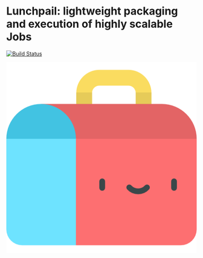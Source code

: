 # Lunchpail: lightweight packaging and execution of highly scalable Jobs

[![Build Status](https://v3.travis.ibm.com/cloud-computer/jaas.svg?token=Xarp6oK5BSTVsrSknEPZ&branch=main)](https://v3.travis.ibm.com/cloud-computer/jaas)

![Lunchpail icon](docs/lunchpail.png "Lunchpail")
